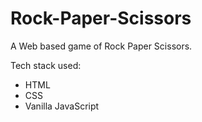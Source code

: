 # Rock-Paper-Scissors
A Web based game of Rock Paper Scissors.

Tech stack used:
  - HTML
  - CSS
  - Vanilla JavaScript

